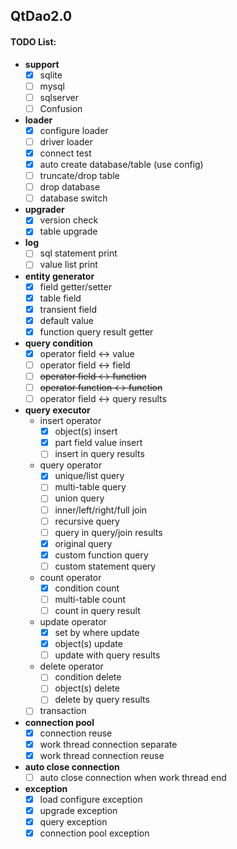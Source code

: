 ## QtDao2.0
#### TODO List:
- **support**
  - [x] sqlite
  - [ ] mysql
  - [ ] sqlserver
  - [ ] Confusion

- **loader**
  - [x] configure loader
  - [ ] driver loader
  - [x] connect test
  - [x] auto create database/table (use config)
  - [ ] truncate/drop table
  - [ ] drop database
  - [ ] database switch
- **upgrader**
  - [x] version check
  - [x] table upgrade
- **log**
  - [ ] sql statement print 
  - [ ] value list print
- **entity generator**
  - [x] field getter/setter
  - [x] table field
  - [x] transient field
  - [x] default value
  - [x] function query result getter
- **query condition**
  - [x] operator field <-> value
  - [ ] operator field <-> field
  - [ ] ~~operator field <-> function~~
  - [ ] ~~operator function <-> function~~
  - [ ] operator field <-> query results
- **query executor**
  - insert operator
    - [x] object(s) insert
    - [x] part field value insert
    - [ ] insert in query results
  - query operator
    - [x] unique/list query
    - [ ] multi-table query
    - [ ] union query
    - [ ] inner/left/right/full join
    - [ ] recursive query
    - [ ] query in query/join results
    - [x] original query
    - [x] custom function query
    - [ ] custom statement query
  - count operator
    - [x] condition count
    - [ ] multi-table count
    - [ ] count in query result
  - update operator
    - [x] set by where update
    - [x] object(s) update
    - [ ] update with query results
  - delete operator
    - [ ] condition delete
    - [ ] object(s) delete
    - [ ] delete by query results
  - [ ] transaction
- **connection pool**
  - [x] connection reuse
  - [x] work thread connection separate
  - [x] work thread connection reuse
- **auto close connection**
  - [ ] auto close connection when work thread end
- **exception**
  - [x] load configure exception
  - [x] upgrade exception
  - [x] query exception
  - [x] connection pool exception
